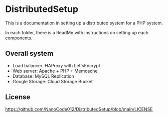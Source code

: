 # DistributedSetup

This is a documentation in setting up a distributed system for a PHP system.

In each folder, there is a ReadMe with instructions on setting up each components.

## Overall system
- Load balancer: HAProxy with Let'sEncrypt
- Web server: Apache + PHP + Memcache
- Database: MySQL Replication
- Google Storage: Cloud Storage Bucket

## License

https://github.com/NanoCode012/DistributedSetup/blob/main/LICENSE